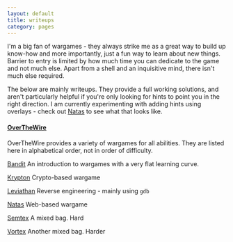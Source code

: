 ```yaml
---
layout: default
title: writeups
category: pages
---
```


I'm a big fan of wargames - they always strike me as a great way to build up know-how and more importantly, just a fun way to learn about new things. Barrier to entry is limited by how much time you can dedicate to the game and not much else. Apart from a shell and an inquisitive mind, there isn't much else required.

The below are mainly writeups. They provide a full working solutions, and aren't particularly helpful if you're only looking for hints to point you in the right direction. I am currently experimenting with adding hints using overlays - check out [Natas](natas.html) to see what that looks like.

#### [OverTheWire](http://www.overthewire.org/) ####

OverTheWire provides a variety of wargames for all abilities. They are listed here in alphabetical order, not in order of difficulty.

[Bandit](bandit.html)
An introduction to wargames with a very flat learning curve.

[Krypton](krypton.html)
Crypto-based wargame

[Leviathan](leviathan.html)
Reverse engineering - mainly using `gdb`

[Natas](natas.html)
Web-based wargame

[Semtex](semtex.html)
A mixed bag. Hard

[Vortex](vortex.html)
Another mixed bag. Harder
